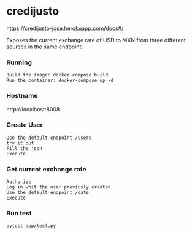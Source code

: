 # credijusto

https://credijusto-jose.herokuapp.com/docs#/

Exposes the current exchange rate of USD to MXN from three different sources in the same endpoint.

### Running 
    Build the image: docker-compose build
    Run the container: docker-compose up -d
### Hostname
  http://localhost:8008

### Create User
    Use the default endpoint /users 
    try it out
    Fill the json
    Execute
    
### Get current exchange rate
    Authorize
    Log in whit the user previusly created
    Use the default endpoint /date 
    Execute
    
### Run test
    pytest app/test.py
